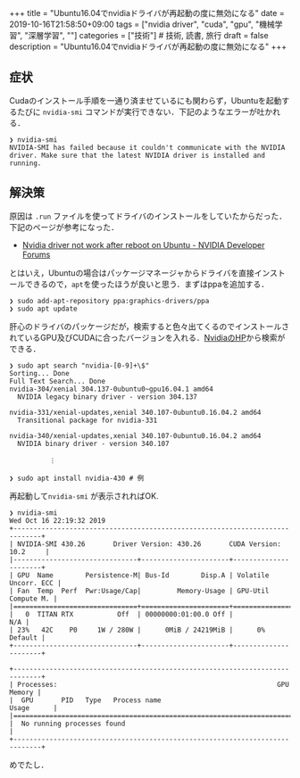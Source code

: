 +++
title = "Ubuntu16.04でnvidiaドライバが再起動の度に無効になる"
date = 2019-10-16T21:58:50+09:00
tags = ["nvidia driver", "cuda", "gpu", "機械学習", "深層学習", ""]
categories = ["技術"] # 技術, 読書, 旅行
draft = false
description = "Ubuntu16.04でnvidiaドライバが再起動の度に無効になる"
+++



## 症状

Cudaのインストール手順を一通り済ませているにも関わらず，Ubuntuを起動するたびに `nvidia-smi` コマンドが実行できない．下記のようなエラーが吐かれる．


```shell
❯ nvidia-smi
NVIDIA-SMI has failed because it couldn't communicate with the NVIDIA driver. Make sure that the latest NVIDIA driver is installed and running.
```



## 解決策

原因は `.run` ファイルを使ってドライバのインストールをしていたからだった．下記のページが参考になった．

- [Nvidia driver not work after reboot on Ubuntu - NVIDIA Developer Forums](https://devtalk.nvidia.com/default/topic/1047781/nvidia-driver-not-work-after-reboot-on-ubuntu/)



とはいえ，Ubuntuの場合はパッケージマネージャからドライバを直接インストールできるので，`apt`を使ったほうが良いと思う．まずはppaを追加する．

```shell
❯ sudo add-apt-repository ppa:graphics-drivers/ppa
❯ sudo apt update
```



肝心のドライバのパッケージだが，検索すると色々出てくるのでインストールされているGPU及びCUDAに合ったバージョンを入れる．[NvidiaのHP](https://www.nvidia.co.jp/Download/index.aspx?lang=jp)から検索ができる．


```shell
❯ sudo apt search "nvidia-[0-9]+\$"
Sorting... Done
Full Text Search... Done
nvidia-304/xenial 304.137-0ubuntu0~gpu16.04.1 amd64
  NVIDIA legacy binary driver - version 304.137

nvidia-331/xenial-updates,xenial 340.107-0ubuntu0.16.04.2 amd64
  Transitional package for nvidia-331

nvidia-340/xenial-updates,xenial 340.107-0ubuntu0.16.04.2 amd64
  NVIDIA binary driver - version 340.107

          ︙

❯ sudo apt install nvidia-430 # 例
```



再起動して`nvidia-smi` が表示されればOK.

```shell
❯ nvidia-smi                                                                                 Wed Oct 16 22:19:32 2019
+-----------------------------------------------------------------------------+
| NVIDIA-SMI 430.26       Driver Version: 430.26       CUDA Version: 10.2     |
|-------------------------------+----------------------+----------------------+
| GPU  Name        Persistence-M| Bus-Id        Disp.A | Volatile Uncorr. ECC |
| Fan  Temp  Perf  Pwr:Usage/Cap|         Memory-Usage | GPU-Util  Compute M. |
|===============================+======================+======================|
|   0  TITAN RTX           Off  | 00000000:01:00.0 Off |                  N/A |
| 23%   42C    P0     1W / 280W |      0MiB / 24219MiB |      0%      Default |
+-------------------------------+----------------------+----------------------+

+-----------------------------------------------------------------------------+
| Processes:                                                       GPU Memory |
|  GPU       PID   Type   Process name                             Usage      |
|=============================================================================|
|  No running processes found                                                 |
+-----------------------------------------------------------------------------+
```



めでたし．
